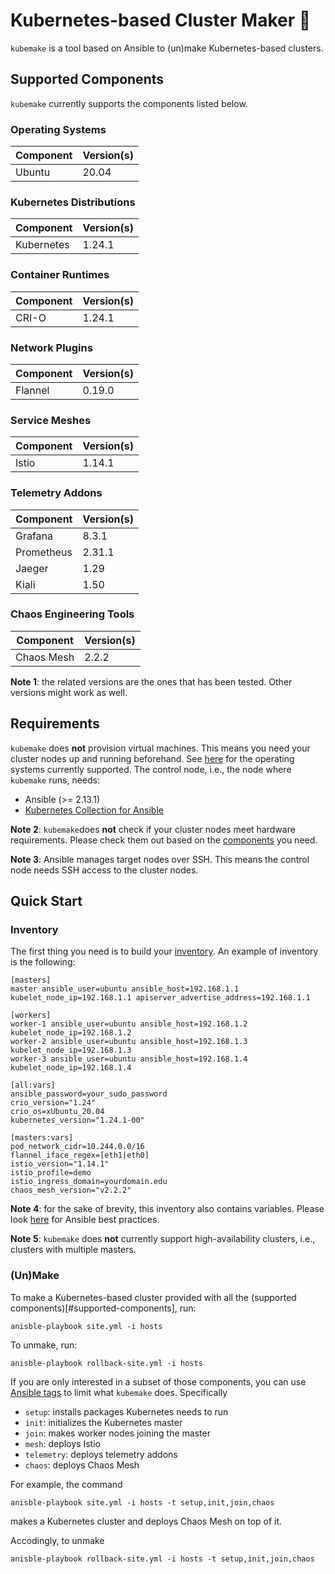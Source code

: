 # Kubernetes-based Cluster Maker :hammer:

`kubemake` is a tool based on Ansible to (un)make Kubernetes-based clusters.

## Supported Components

`kubemake` currently supports the components listed below. 

### Operating Systems

| Component | Version(s) |
| --- | --- |
| Ubuntu | 20.04 |

### Kubernetes Distributions

| Component | Version(s) |
| --- | --- |
| Kubernetes | 1.24.1 |

### Container Runtimes

| Component | Version(s) |
| --- | --- |
| CRI-O | 1.24.1 |
  
### Network Plugins

| Component | Version(s) |
| --- | --- |
| Flannel | 0.19.0 |

### Service Meshes

| Component | Version(s) |
| --- | --- |
| Istio | 1.14.1 |

### Telemetry Addons

| Component | Version(s) |
| --- | --- |
| Grafana | 8.3.1 |
| Prometheus | 2.31.1 |
| Jaeger | 1.29 |
| Kiali | 1.50 |

### Chaos Engineering Tools

| Component | Version(s) |
| --- | --- |
| Chaos Mesh | 2.2.2 |
  
**Note 1**: the related versions are the ones that has been tested. Other versions might work as well.
  
## Requirements

`kubemake` does **not** provision virtual machines. This means you need your cluster nodes up and running beforehand. See [here](#operating-systems) for the operating systems currently supported. The control node, i.e., the node where `kubemake` runs, needs:

- Ansible (>= 2.13.1)
- [Kubernetes Collection for Ansible](https://galaxy.ansible.com/kubernetes/core?extIdCarryOver=true&sc_cid=701f2000001OH6uAAG)

**Note 2**: `kubemake`does **not** check if your cluster nodes meet hardware requirements. Please check them out based on the [components](#supported-components) you need.

**Note 3**: Ansible manages target nodes over SSH. This means the control node needs SSH access to the cluster nodes.

## Quick Start

### Inventory

The first thing you need is to build your [inventory](https://docs.ansible.com/ansible/latest/user_guide/intro_inventory.html). An example of inventory is the following:

```
[masters]
master ansible_user=ubuntu ansible_host=192.168.1.1 kubelet_node_ip=192.168.1.1 apiserver_advertise_address=192.168.1.1

[workers]
worker-1 ansible_user=ubuntu ansible_host=192.168.1.2 kubelet_node_ip=192.168.1.2
worker-2 ansible_user=ubuntu ansible_host=192.168.1.3 kubelet_node_ip=192.168.1.3
worker-3 ansible_user=ubuntu ansible_host=192.168.1.4 kubelet_node_ip=192.168.1.4

[all:vars]
ansible_password=your_sudo_password
crio_version="1.24"
crio_os=xUbuntu_20.04
kubernetes_version="1.24.1-00"

[masters:vars]
pod_network_cidr=10.244.0.0/16
flannel_iface_regex=[eth1|eth0]
istio_version="1.14.1"
istio_profile=demo
istio_ingress_domain=yourdomain.edu
chaos_mesh_version="v2.2.2"
```

**Note 4**: for the sake of brevity, this inventory also contains variables. Please look [here](https://docs.ansible.com/ansible/2.8/user_guide/playbooks_best_practices.html) for Ansible best practices.

**Note 5**: `kubemake` does **not** currently support high-availability clusters, i.e., clusters with multiple masters.

### (Un)Make

To make a Kubernetes-based cluster provided with all the (supported components)[#supported-components], run:

```
anisble-playbook site.yml -i hosts
```

To unmake, run:

```
anisble-playbook rollback-site.yml -i hosts
```

If you are only interested in a subset of those components, you can use [Ansible tags](https://docs.ansible.com/ansible/latest/user_guide/playbooks_tags.html) to limit what `kubemake` does. Specifically

- `setup`: installs packages Kubernetes needs to run
- `init`: initializes the Kubernetes master
- `join`: makes worker nodes joining the master
- `mesh`: deploys Istio
- `telemetry`: deploys telemetry addons
- `chaos`: deploys Chaos Mesh

For example, the command
```
anisble-playbook site.yml -i hosts -t setup,init,join,chaos
```
makes a Kubernetes cluster and deploys Chaos Mesh on top of it.

Accodingly, to unmake
```
anisble-playbook rollback-site.yml -i hosts -t setup,init,join,chaos
```
